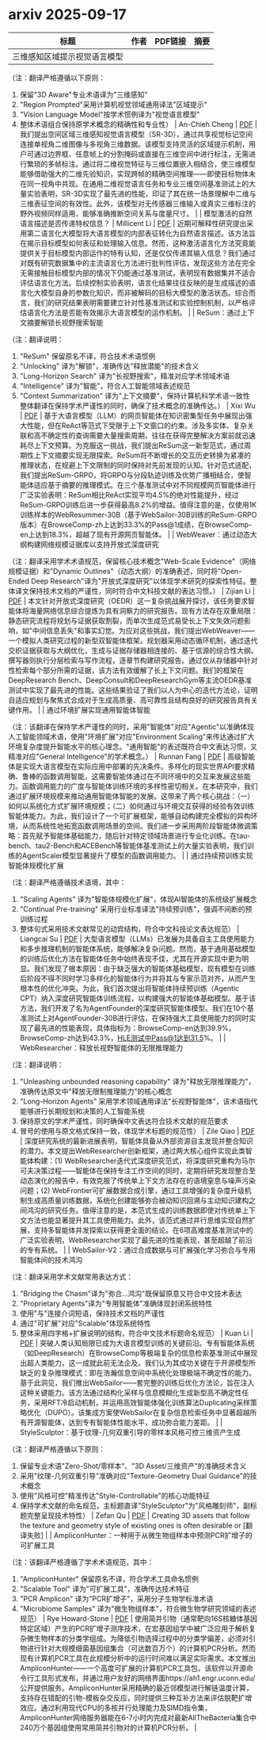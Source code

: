 # arxiv 2025-09-17

| 标题 | 作者 | PDF链接 |  摘要 |
|------|------|--------|------|
| 三维感知区域提示视觉语言模型

（注：翻译严格遵循以下原则：
1. 保留"3D Aware"专业术语译为"三维感知"
2. "Region Prompted"采用计算机视觉领域通用译法"区域提示"
3. "Vision Language Model"按学术惯例译为"视觉语言模型"
4. 整体术语组合保持原学术概念的精确性和专业性） | An-Chieh Cheng | [PDF](http://arxiv.org/pdf/2509.13317v1) | 我们提出空间区域三维感知视觉语言模型（SR-3D），通过共享视觉标记空间连接单视角二维图像与多视角三维数据。该模型支持灵活的区域提示机制，用户可通过边界框、任意帧上的分割掩码或直接在三维空间中进行标注，无需进行繁琐的多帧标注。通过将二维视觉特征与三维位置嵌入相结合，使三维模型能够借助强大的二维先验知识，实现跨帧的精确空间推理——即使目标物体未在同一视角中共现。在通用二维视觉语言任务和专业三维空间基准测试上的大量实验表明，SR-3D实现了最先进的性能，印证了其在统一场景理解中二维与三维表征空间的有效性。此外，该模型对无传感器三维输入或真实三维标注的野外视频同样适用，能够准确推断空间关系与度量尺寸。 |
| 模型激活的自然语言描述是否传递特权信息？ | Millicent Li | [PDF](http://arxiv.org/pdf/2509.13316v1) | 近期可解释性研究提出采用第二语言化大模型将大语言模型的内部表征转化为自然语言描述。该方法旨在揭示目标模型如何表征和处理输入信息。然而，这种激活语言化方法究竟能提供关于目标模型内部运作的特有认知，还是仅仅传递其输入信息？我们通过对既有研究数据集中的主流语言化方法进行批判性评估，发现这些方法在完全无需接触目标模型内部的情况下仍能通过基准测试，表明现有数据集并不适合评估语言化方法。后续控制实验表明，语言化结果往往反映的是生成描述的语言化大模型自身的参数化知识，而非被解码的目标大模型的激活状态。综合而言，我们的研究结果表明需要建立针对性基准测试和实验控制机制，以严格评估语言化方法是否能有效揭示大语言模型的运作机制。 |
| ReSum：通过上下文摘要解锁长视野搜索智能

（注：翻译说明：
1. "ReSum" 保留原名不译，符合技术术语惯例
2. "Unlocking" 译为"解锁"，准确传达"释放潜能"的技术含义
3. "Long-Horizon Search" 译为"长视野搜索"，精准对应学术领域术语
4. "Intelligence" 译为"智能"，符合人工智能领域表述规范
5. "Context Summarization" 译为"上下文摘要"，保持计算机科学术语一致性
整体翻译在保持学术严谨性的同时，确保了技术概念的准确传达。） | Xixi Wu | [PDF](http://arxiv.org/pdf/2509.13313v1) | 基于大语言模型（LLM）的网页智能体在知识密集型任务中展现出强大性能，但在ReAct等范式下受限于上下文窗口的约束。涉及多实体、复杂关联和高不确定性的查询需要大量搜索周期，往往在获得完整解决方案前就迅速耗尽上下文预算。为克服这一挑战，我们提出ReSum这一新型范式，通过周期性上下文摘要实现无限探索。ReSum将不断增长的交互历史转换为紧凑的推理状态，在规避上下文限制的同时保持对先前发现的认知。针对范式适配，我们提出ReSum-GRPO，将GRPO与分段轨迹训练及优势广播相结合，使智能体适应基于摘要的推理模式。在三个基准测试中对不同规模网页智能体进行广泛实验表明：ReSum相比ReAct实现平均4.5%的绝对性能提升，经过ReSum-GRPO训练后进一步获得最高8.2%的增益。值得注意的是，仅使用1K训练样本的WebResummer-30B（基于WebSailor-30B训练的ReSum-GRPO版本）在BrowseComp-zh上达到33.3%的Pass@1成绩，在BrowseComp-en上达到18.3%，超越了现有开源网页智能体。 |
| WebWeaver：通过动态大纲构建网络规模证据库以支持开放式深度研究

（注：翻译采用学术术语规范，保留核心技术概念"Web-Scale Evidence"（网络规模证据）和"Dynamic Outlines"（动态大纲）的准确表述，同时将"Open-Ended Deep Research"译为"开放式深度研究"以体现学术研究的探索性特征。整体译文保持技术文档的严谨性，同时符合中文科技文献的表达习惯。） | Zijian Li | [PDF](http://arxiv.org/pdf/2509.13312v1) | 本文针对开放式深度研究（OEDR）这一复杂挑战展开探讨，该任务要求智能体将海量网络信息综合提炼为具有洞察力的研究报告。现有方法存在双重局限：静态研究流程将规划与证据获取割裂，而单次生成范式易受长上下文失效问题影响，如"中间信息丢失"和事实幻觉。为应对这些挑战，我们提出WebWeaver——一个模拟人类研究过程的新型双智能体框架。规划器采用动态循环机制，通过迭代交织证据获取与大纲优化，生成与证据存储器相连接的、基于信源的综合性大纲。撰写器则执行分层检索与写作流程，逐章节构建研究报告。通过仅从存储器中针对性检索每个部分所需的证据，该方法有效缓解了长上下文问题。我们的框架在DeepResearch Bench、DeepConsult和DeepResearchGym等主流OEDR基准测试中实现了最先进的性能。这些结果验证了我们以人为中心的迭代方法论，证明自适应规划与聚焦式合成对于生成高质量、高可靠性且结构良好的研究报告具有关键作用。 |
| 通过环境扩展实现通用智能体智能

（注：该翻译在保持学术严谨性的同时，采用"智能体"对应"Agentic"以准确体现人工智能领域术语，使用"环境扩展"对应"Environment Scaling"来传达通过扩大环境复杂度提升智能水平的核心理念。"通用智能"的表述既符合中文表达习惯，又精准对应"General Intelligence"的学术概念。） | Runnan Fang | [PDF](http://arxiv.org/pdf/2509.13311v1) | 高级智能体是实现大语言模型在实际应用中部署的先决条件。多样化的现实世界API要求精确、鲁棒的函数调用智能，这需要智能体通过在不同环境中的交互来发展这些能力。函数调用能力的广度与智能体训练环境的多样性密切相关。在本研究中，我们通过扩展环境规模来推动通用智能体智能的发展。这带来了两个核心挑战：（一）如何以系统化方式扩展环境规模；（二）如何通过与环境交互获得的经验有效训练智能体能力。为此，我们设计了一个可扩展框架，能够自动构建完全模拟的异构环境，从而系统性地拓宽函数调用场景的空间。我们进一步采用两阶段智能体微调策略：首先赋予智能体基础能力，随后针对特定领域场景进行专业化训练。在tau-bench、tau2-Bench和ACEBench等智能体基准测试上的大量实验表明，我们训练的AgentScaler模型显著提升了模型的函数调用能力。 |
| 通过持续预训练实现智能体规模化扩展

（注：翻译严格遵循技术语境，其中：
1. "Scaling Agents" 译为"智能体规模化扩展"，体现AI智能体的系统级扩展概念
2. "Continual Pre-training" 采用行业标准译法"持续预训练"，强调不间断的预训练过程
3. 整体句式采用技术文献常见的动宾结构，符合中文科技论文表达规范） | Liangcai Su | [PDF](http://arxiv.org/pdf/2509.13310v1) | 大型语言模型（LLMs）已发展为具备自主工具使用能力和多步推理机制的智能体系统，能够解决复杂问题。然而，基于通用基础模型的训练后优化方法在智能体任务中始终表现不佳，尤其在开源实现中更为明显。我们发现了根本原因：由于缺乏强大的智能体基础模型，现有模型在训练后阶段不得不同时学习多样化的智能体行为并将其与专家示范对齐，从而产生根本性的优化冲突。为此，我们首次提出将智能体持续预训练（Agentic CPT）纳入深度研究智能体训练流程，以构建强大的智能体基础模型。基于该方法，我们开发了名为AgentFounder的深度研究智能体模型。我们在10个基准测试上对AgentFounder-30B进行评估，在保持强大工具使用能力的同时实现了最先进的性能表现，具体指标为：BrowseComp-en达到39.9%，BrowseComp-zh达到43.3%，HLE测试中Pass@1达到31.5%。 |
| WebResearcher：释放长视野智能体的无限推理能力

（注：翻译说明：
1. "Unleashing unbounded reasoning capability" 译为"释放无限推理能力"，准确传达原文中"释放无限制推理能力"的核心概念
2. "Long-Horizon Agents" 采用学术领域通用译法"长视野智能体"，该术语指代能够进行长期规划和决策的人工智能系统
3. 保持原文的学术严谨性，同时确保中文表达符合技术文献的规范要求
4. 冒号的使用与原文格式保持一致，体现学术标题的规范性） | Zile Qiao | [PDF](http://arxiv.org/pdf/2509.13309v1) | 深度研究系统的最新进展表明，智能体具备从外部资源自主发现并整合知识的潜力。本文提出WebResearcher创新框架，通过两大核心组件实现此类智能体构建：(1) WebResearcher迭代式深度研究范式，将深度研究重构为马尔可夫决策过程——智能体在保持专注工作空间的同时，定期将研究发现整合至动态演化的报告中，有效克服了传统单上下文方法存在的语境窒息与噪声污染问题；(2) WebFrontier可扩展数据合成引擎，通过工具增强的复杂度升级机制生成高质量训练数据，系统化创建能够弥合被动知识回溯与主动知识建构之间鸿沟的研究任务。值得注意的是，本范式生成的训练数据即使对传统单上下文方法也能显著提升其工具使用能力。此外，该范式通过并行思维实现自然扩展，支持多智能体并发探索以获得更全面的结论。在6项高难度基准测试中的广泛实验表明，WebResearcher实现了最先进的性能表现，甚至超越了前沿的专有系统。 |
| WebSailor-V2：通过合成数据与可扩展强化学习弥合与专用智能体间的技术鸿沟

（注：翻译采用学术文献常用表达方式：
1. "Bridging the Chasm"译为"弥合...鸿沟"既保留原意又符合中文技术表达
2. "Proprietary Agents"译为"专用智能体"准确体现封闭系统特性
3. 使用"与"连接介词短语，保持技术文档的严谨性
4. 通过"可扩展"对应"Scalable"体现系统特性
5. 整体采用四字格+扩展说明的结构，符合中文技术标题命名规范） | Kuan Li | [PDF](http://arxiv.org/pdf/2509.13305v1) | 突破人类认知局限已成为大语言模型训练的关键前沿。专有智能体系统（如DeepResearch）在BrowseComp等极端复杂的信息检索基准测试中展现出超人类能力，这一成就此前无法企及。我们认为其成功关键在于开源模型所缺乏的复杂推理模式：即在浩瀚信息空间中系统化处理极端不确定性的能力。基于此洞见，我们推出WebSailor——套完整的训练后优化方法论，旨在注入这种关键能力。该方法通过结构化采样与信息模糊化生成新型高不确定性任务，采用RFT冷启动机制，并运用高效智能体强化训练算法Duplicating采样策略优化（DUPO）。该集成方案使WebSailor在复杂信息检索任务中显著超越所有开源智能体，达到专有智能体性能水平，成功弥合能力差距。 |
| StyleSculptor：基于纹理-几何双重引导的零样本风格可控三维资产生成

（注：翻译严格遵循以下原则：
1. 保留专业术语"Zero-Shot/零样本"、"3D Asset/三维资产"的准确技术含义
2. 采用"纹理-几何双重引导"准确对应"Texture-Geometry Dual Guidance"的技术概念
3. 使用"风格可控"精准传达"Style-Controllable"的核心功能特征
4. 保持学术文献的命名规范，主标题直译"StyleSculptor"为"风格雕刻师"，副标题完整呈现技术特性） | Zefan Qu | [PDF](http://arxiv.org/pdf/2509.13301v1) | Creating 3D assets that follow the texture and geometry style of existing
ones is often desirable or [翻译失败] |
| AmpliconHunter：一种用于从微生物组样本中预测PCR扩增子的可扩展工具

（注：该翻译严格遵循了学术术语规范，其中：
1. "AmpliconHunter" 保留原名不译，符合学术工具命名惯例
2. "Scalable Tool" 译为"可扩展工具"，准确传达技术特征
3. "PCR Amplicon" 译为"PCR扩增子"，采用分子生物学标准术语
4. "Microbiome Samples" 译为"微生物组样本"，符合微生物学研究领域的表述规范） | Rye Howard-Stone | [PDF](http://arxiv.org/pdf/2509.13300v1) | 使用简并引物（通常靶向16S核糖体基因特定区域）产生的PCR扩增子测序技术，在宏基因组学中被广泛应用于解析复杂微生物样本的分类学组成。为降低引物选择过程中的分类学偏差，必须对引物进行针对大规模细菌基因组集合（可达数百万个）的计算机PCR分析。然而现有计算机PCR工具在此规模分析中的运行时间难以满足实际需求。本文推出AmpliconHunter——一个高度可扩展的计算机PCR工具包，该软件以开源命令行工具形式发布，并通过用户友好的网络界面https://ah1.engr.uconn.edu/ 公开提供服务。AmpliconHunter采用精确的最近邻模型进行解链温度计算，支持存在错配的引物-模板杂交反应，同时提供三种互补方法来评估脱靶扩增效应。通过利用现代CPU的多核并行处理能力及SIMD指令集，AmpliconHunter网络服务器能在6-7小时内完成对最新AllTheBacteria集合中240万个基因组使用常用简并引物对的计算机PCR分析。 |
